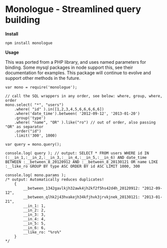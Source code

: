 Monologue - Streamlined query building
======================================

**Install**

    npm install monologue

**Usage**

This was ported from a PHP library, and uses named parameters for binding. Some mysql packages in node support this, see their documentation for examples. This package will continue to evolve and support other methods in the future.

    var mono = require('monologue');

    // call the SQL wrappers in any order, see below: where, group, where, order
    mono.select( "*", "users")
        .where( "id" ).in([1,2,3,4,5,6,6,6,6,6])
        .where('date_time').between( '2012-09-12', '2013-01-20')
        .group('type')
        .where( "name", "OR" ).like("ro") // out of order, also passing "OR" as separator
        .order("id")
        .limit('300', 1000)

    var query = mono.query();

    console.log( query ); // output: SELECT * FROM users WHERE id IN (:__in_1,:__in_2,:__in_3,:__in_4,:__in_5,:__in_6) AND date_time BETWEEN :__between_8_20120912 AND :__between_8_20130121 OR name LIKE :__like_ro GROUP BY type ASC ORDER BY id ASC LIMIT 1000, 300

    console.log( mono.params );
    /* output: Automatically reduces duplicates!
        {
            __between_1342gavlkjh32awk4jh2kf2f5hs42d4h_20120912: "2012-09-12",
            __between_qlhk2j43hvakejh34kfjhvk3jrvkjnek_20130121: "2013-01-21",
            __in_1: 1,
            __in_2: 2,
            __in_3: 3,
            __in_4: 4,
            __in_5: 5,
            __in_6: 6,
            __like_ro: "%ro%"
        }
    */